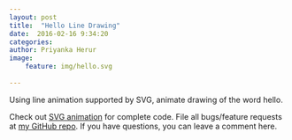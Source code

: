 ```yaml
---
layout: post
title:  "Hello Line Drawing"
date:  2016-02-16 9:34:20
categories: 
author: Priyanka Herur
image: 
    feature: img/hello.svg
    
---
```


Using line animation supported by SVG, animate drawing of the word hello.

Check out [SVG animation][animation] for complete code. File all bugs/feature requests at [my GitHub repo][priyanka-gh]. If you have questions, you can leave a comment here.

[animation]:   http://priyanka-herur.github.io/SVG-Animation-Samples/line%20drawing-hello/index.html
[priyanka-gh]:  https://github.com/priyanka-herur/

